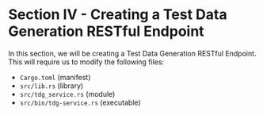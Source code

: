 # Section IV - Creating a Test Data Generation RESTful Endpoint

In this section, we will be creating a Test Data Generation RESTful Endpoint. This will require us to modify the following files:

* `Cargo.toml` \(manifest\)
* `src/lib.rs` \(library\)
* `src/tdg_service.rs` \(module\)
* `src/bin/tdg-service.rs` \(executable\)

